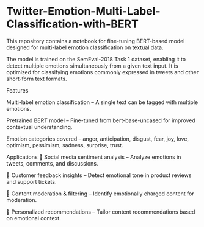 # Twitter-Emotion-Multi-Label-Classification-with-BERT
This repository contains a notebook for  fine-tuning BERT-based model designed for multi-label emotion classification on textual data.

The model is trained on the SemEval-2018 Task 1 dataset, enabling it to detect multiple emotions simultaneously from a given text input. It is optimized for classifying emotions commonly expressed in tweets and other short-form text formats.

Features

Multi-label emotion classification – A single text can be tagged with multiple emotions.

Pretrained BERT model – Fine-tuned from bert-base-uncased for improved contextual understanding.

Emotion categories covered – anger, anticipation, disgust, fear, joy, love, optimism, pessimism, sadness, surprise, trust.

Applications
🔹 Social media sentiment analysis – Analyze emotions in tweets, comments, and discussions.

🔹 Customer feedback insights – Detect emotional tone in product reviews and support tickets.

🔹 Content moderation & filtering – Identify emotionally charged content for moderation.

🔹 Personalized recommendations – Tailor content recommendations based on emotional context.





